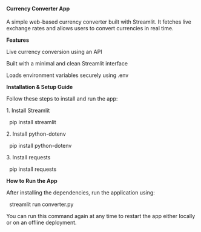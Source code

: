 #### **Currency Converter App**

A simple web-based currency converter built with Streamlit. It fetches live exchange rates and allows users to convert currencies in real time.



**Features**



Live currency conversion using an API

Built with a minimal and clean Streamlit interface

Loads environment variables securely using .env



**Installation \& Setup Guide**



Follow these steps to install and run the app:



1\. Install Streamlit



&nbsp;    pip install streamlit



2\. Install python-dotenv



&nbsp;   pip install python-dotenv



3\. Install requests



&nbsp;   pip install requests



**How to Run the App**



After installing the dependencies, run the application using:



&nbsp;   streamlit run converter.py



You can run this command again at any time to restart the app either locally or on an offline deployment.







